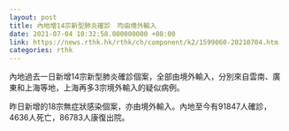 ```yaml
---
layout: post
title: 內地增14宗新型肺炎確診　均由境外輸入
date: 2021-07-04 10:32:58.000000000 +08:00
link: https://news.rthk.hk/rthk/ch/component/k2/1599060-20210704.htm
categories: rthk
---
```


內地過去一日新增14宗新型肺炎確診個案，全部由境外輸入，分別來自雲南、廣東和上海等地，上海再多3宗境外輸入的疑似病例。

昨日新增的18宗無症狀感染個案，亦由境外輸入。內地至今有91847人確診，4636人死亡，86783人康復出院。
